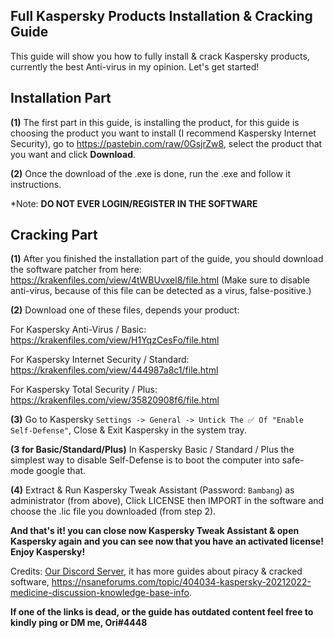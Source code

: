 ## **Full Kaspersky Products Installation & Cracking Guide**



This guide will show you how to fully install & crack Kaspersky products, currently the best Anti-virus in my opinion. Let's get started!



## **Installation Part**

**(1)** The first part in this guide, is installing the product, for this guide is choosing the product you want to install (I recommend Kaspersky Internet Security),  go to https://pastebin.com/raw/0GsjrZw8, select the product that you want and click **Download**.

**(2)** Once the download of the .exe is done, run the .exe and follow it instructions.

*Note: **DO NOT EVER LOGIN/REGISTER IN THE SOFTWARE**



## **Cracking Part**

**(1)** After you finished the installation part of the guide, you should download the software patcher from here: https://krakenfiles.com/view/4tWBUvxel8/file.html (Make sure to disable anti-virus, because of this file can be detected as a virus, false-positive.)

**(2)** Download one of these files, depends your product:

For Kaspersky Anti-Virus / Basic: https://krakenfiles.com/view/H1YqzCesFo/file.html

For Kaspersky Internet Security / Standard: https://krakenfiles.com/view/444987a8c1/file.html

For Kaspersky Total Security / Plus: https://krakenfiles.com/view/35820908f6/file.html

**(3)** Go to Kaspersky `Settings -> General -> Untick The ✅ Of "Enable Self-Defense"`, Close & Exit Kaspersky in the system tray.

**(3 for Basic/Standard/Plus)** In Kaspersky Basic / Standard / Plus the simplest way to disable Self-Defense is to boot the computer into safe-mode google that.

**(4)** Extract & Run Kaspersky Tweak Assistant (Password: `Bambang`) as administrator (from above), Click LICENSE then IMPORT in the software and choose the .lic file you downloaded (from step 2).

**And that's it! you can close now Kaspersky Tweak Assistant & open Kaspersky again and you can see now that you have an activated license! Enjoy Kaspersky!**



Credits: [Our Discord Server](https://discord.gg/enMG8bXUbn), it has more guides about piracy & cracked software, https://nsaneforums.com/topic/404034-kaspersky-20212022-medicine-discussion-knowledge-base-info.

**If one of the links is dead, or the guide has outdated content feel free to kindly ping or DM me, Ori#4448**
